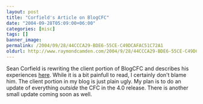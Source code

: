 ```yaml
---
layout: post
title: "Corfield's Article on BlogCFC"
date: "2004-09-28T05:09:00+06:00"
categories: [misc]
tags: []
banner_image: 
permalink: /2004/09/28/44CCCA29-BDE6-55CE-C49DCAFAC51C72A1
oldurl: http://www.raymondcamden.com/2004/9/28/44CCCA29-BDE6-55CE-C49DCAFAC51C72A1
---
```


Sean Corfield is rewriting the client portion of BlogCFC and describes his experiences <a href="http://www.corfield.org/index.cfm?event=fusebox.blogcfc">here</a>. While it is a bit painfull to read, I certainly don't blame him. The client portion in my blog is just plain ugly. My plan is to do an update of everything <i>outside</i> the CFC in the 4.0 release. There is another small update coming soon as well.